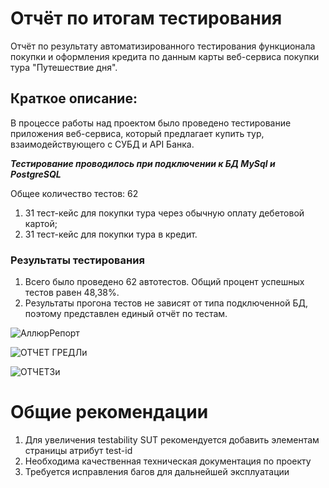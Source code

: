 # Отчёт по итогам тестирования
Отчёт по результату автоматизированного тестирования функционала покупки и оформления кредита по данным карты веб-сервиса покупки тура
"Путешествие дня".
## Краткое описание:
В процессе работы над проектом было проведено тестирование приложения веб-сервиса, который предлагает купить тур, взаимодействующего с СУБД и API Банка.

***Тестирование проводилось при подключении к БД MySql и PostgreSQL***

 Общее количество тестов: 62
1.  31 тест-кейс для покупки тура через обычную оплату дебетовой картой;
2.  31 тест-кейс для покупки тура в кредит.
### Результаты тестирования
1.  Всего было проведено 62 автотестов. Общий процент успешных тестов равен 48,38%.
2.  Результаты прогона тестов не зависят от типа подключенной БД, поэтому представлен единый отчёт по тестам.

 ![АллюрРепорт](https://github.com/KristinkaOreshek/DIPLOMA2/assets/139131794/347b73d7-bc01-4561-b69a-30fc4eab7591)

![ОТЧЕТ ГРЕДЛи](https://github.com/KristinkaOreshek/DIPLOMA2/assets/139131794/8a8a2536-b52f-4c79-9ad7-a9f7472eba6d)

![ОТЧЕТ3и](https://github.com/KristinkaOreshek/DIPLOMA2/assets/139131794/1df311c5-563a-489a-abe6-52136d0137b8)


# Общие рекомендации
1.  Для увеличения testability SUT рекомендуется добавить элементам страницы атрибут test-id 
2.  Необходима качественная техническая документация по проекту
3.  Требуется исправления багов для дальнейшей эксплуатации
